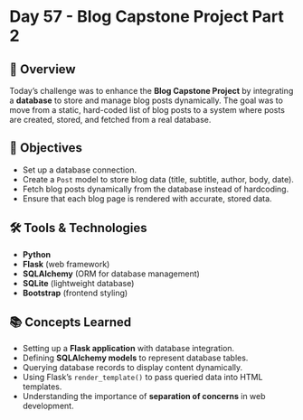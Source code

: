 # Day 57 - Blog Capstone Project Part 2

## 📌 Overview
Today’s challenge was to enhance the **Blog Capstone Project** by integrating a **database** to store and manage blog posts dynamically. The goal was to move from a static, hard-coded list of blog posts to a system where posts are created, stored, and fetched from a real database.

## 🎯 Objectives
- Set up a database connection.
- Create a `Post` model to store blog data (title, subtitle, author, body, date).
- Fetch blog posts dynamically from the database instead of hardcoding.
- Ensure that each blog page is rendered with accurate, stored data.

## 🛠️ Tools & Technologies
- **Python**  
- **Flask** (web framework)
- **SQLAlchemy** (ORM for database management)
- **SQLite** (lightweight database)
- **Bootstrap** (frontend styling)

## 📚 Concepts Learned
- Setting up a **Flask application** with database integration.
- Defining **SQLAlchemy models** to represent database tables.
- Querying database records to display content dynamically.
- Using Flask’s `render_template()` to pass queried data into HTML templates.
- Understanding the importance of **separation of concerns** in web development.


